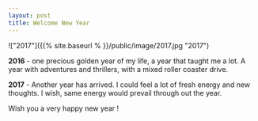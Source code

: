 ```yaml
---
layout: post
title: Welcome New Year
---
```


!["2017"]({{% site.baseurl % }}/public/image/2017.jpg "2017")

**2016** - one precious golden year of my life, a year that taught me a lot. A year with  adventures and thrillers, with a mixed roller coaster drive.

**2017** - Another year has arrived. I could feel a lot of fresh energy and new thoughts. I wish, same energy would prevail through out the year.

Wish you a very happy new year !


